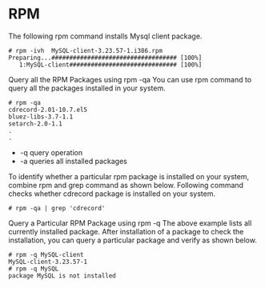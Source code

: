 # RPM

The following rpm command installs Mysql client package.
```
# rpm -ivh  MySQL-client-3.23.57-1.i386.rpm
Preparing...################################### [100%]
   1:MySQL-client############################## [100%]
```

Query all the RPM Packages using rpm -qa
You can use rpm command to query all the packages installed in your system.
```
# rpm -qa
cdrecord-2.01-10.7.el5
bluez-libs-3.7-1.1
setarch-2.0-1.1
.
.
```
* -q query operation
* -a queries all installed packages

To identify whether a particular rpm package is installed on your system, combine rpm and grep command as shown below. Following command checks whether cdrecord package is installed on your system.
```
# rpm -qa | grep 'cdrecord'
```

Query a Particular RPM Package using rpm -q
The above example lists all currently installed package. After installation of a package to check the installation, you can query a particular package and verify as shown below.
```
# rpm -q MySQL-client
MySQL-client-3.23.57-1
# rpm -q MySQL
package MySQL is not installed
```